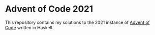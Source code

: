 # Advent of Code 2021

This repository contains my solutions to the 2021 instance of [Advent of Code](https://adventofcode.com/) written in Haskell.
